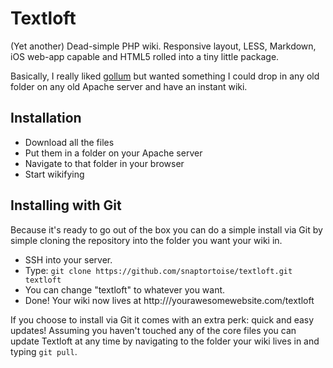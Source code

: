 Textloft
========

(Yet another) Dead-simple PHP wiki. Responsive layout, LESS, Markdown, iOS web-app capable and HTML5 rolled into a tiny little package.

Basically, I really liked [gollum](https://github.com/github/gollum/) but wanted something I could drop in any old folder on any old Apache server and have an instant wiki.

## Installation

- Download all the files
- Put them in a folder on your Apache server
- Navigate to that folder in your browser
- Start wikifying

## Installing with Git

Because it's ready to go out of the box you can do a simple install via Git by simple cloning the repository into the folder you want your wiki in.

- SSH into your server. 
- Type: `git clone https://github.com/snaptortoise/textloft.git textloft`
- You can change "textloft" to whatever you want.
- Done! Your wiki now lives at http:///yourawesomewebsite.com/textloft

If you choose to install via Git it comes with an extra perk: quick and easy updates! Assuming you haven't touched any of the core files you can update Textloft at any time by navigating to the folder your wiki lives in and typing `git pull`.